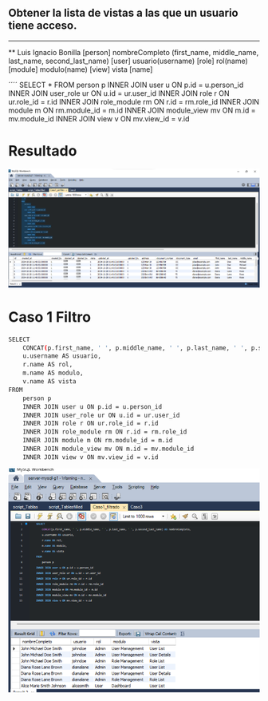 ## Obtener la lista de vistas a las que un usuario tiene acceso.
---
** Luis Ignacio Bonilla
[person] nombreCompleto (first_name, middle_name, last_name, second_last_name)
[user] usuario(username)
[role] rol(name)
[module] modulo(name)
[view] vista [name]

´´´´
SELECT
    *
FROM
    person p
        INNER JOIN
    user u ON p.id = u.person_id
        INNER JOIN
    user_role ur ON u.id = ur.user_id
        INNER JOIN
    role r ON ur.role_id = r.id
        INNER JOIN
    role_module rm ON r.id = rm.role_id
        INNER JOIN
    module m ON rm.module_id = m.id
        INNER JOIN
    module_view mv ON m.id = mv.module_id
        INNER JOIN
    view v ON mv.view_id = v.id

# Resultado
![Caso 1 Sin Filtro](image.png)
# Caso 1 Filtro
```bash
SELECT 
    CONCAT(p.first_name, ' ', p.middle_name, ' ', p.last_name, ' ', p.second_last_name) AS nombreCompleto,
    u.username AS usuario,
    r.name AS rol,
    m.name AS modulo,
    v.name AS vista
FROM 
    person p
    INNER JOIN user u ON p.id = u.person_id
    INNER JOIN user_role ur ON u.id = ur.user_id
    INNER JOIN role r ON ur.role_id = r.id
    INNER JOIN role_module rm ON r.id = rm.role_id
    INNER JOIN module m ON rm.module_id = m.id
    INNER JOIN module_view mv ON m.id = mv.module_id
    INNER JOIN view v ON mv.view_id = v.id
```


![Caso 1 Filtrado](image-1.png)



